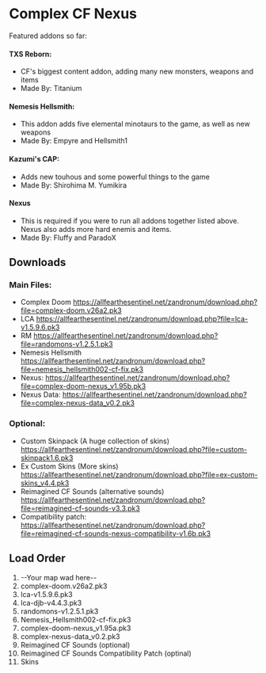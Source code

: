 # Complex CF Nexus

Featured addons so far:
#### TXS Reborn:
* CF's biggest content addon, adding many new monsters, weapons and items
* Made By: Titanium

#### Nemesis Hellsmith:
* This addon adds five elemental minotaurs to the game, as well as new weapons
* Made By: Empyre and Hellsmith1

#### Kazumi's CAP:
* Adds new touhous and some powerful things to the game
* Made By: Shirohima M. Yumikira

#### Nexus
* This is required if you were to run all addons together listed above. Nexus also adds more hard enemis and items.
* Made By: Fluffy and ParadoX

## Downloads

### Main Files:
* Complex Doom https://allfearthesentinel.net/zandronum/download.php?file=complex-doom.v26a2.pk3
* LCA https://allfearthesentinel.net/zandronum/download.php?file=lca-v1.5.9.6.pk3
* RM https://allfearthesentinel.net/zandronum/download.php?file=randomons-v1.2.5.1.pk3
* Nemesis Hellsmith https://allfearthesentinel.net/zandronum/download.php?file=nemesis_hellsmith002-cf-fix.pk3
* Nexus: https://allfearthesentinel.net/zandronum/download.php?file=complex-doom-nexus_v1.95b.pk3
* Nexus Data: https://allfearthesentinel.net/zandronum/download.php?file=complex-nexus-data_v0.2.pk3

### Optional:
* Custom Skinpack (A huge collection of skins) https://allfearthesentinel.net/zandronum/download.php?file=custom-skinpack1.6.pk3
* Ex Custom Skins (More skins) https://allfearthesentinel.net/zandronum/download.php?file=ex-custom-skins_v4.4.pk3
* Reimagined CF Sounds (alternative sounds) https://allfearthesentinel.net/zandronum/download.php?file=reimagined-cf-sounds-v3.3.pk3
* Compatibility patch: https://allfearthesentinel.net/zandronum/download.php?file=reimagined-cf-sounds-nexus-compatibility-v1.6b.pk3

## Load Order

1. --Your map wad here--
2. complex-doom.v26a2.pk3
3. lca-v1.5.9.6.pk3
4. lca-djb-v4.4.3.pk3
5. randomons-v1.2.5.1.pk3
6. Nemesis_Hellsmith002-cf-fix.pk3
7. complex-doom-nexus_v1.95a.pk3
8. complex-nexus-data_v0.2.pk3
9. Reimagined CF Sounds (optional)
10. Reimagined CF Sounds Compatibility Patch (optinal)
11. Skins

